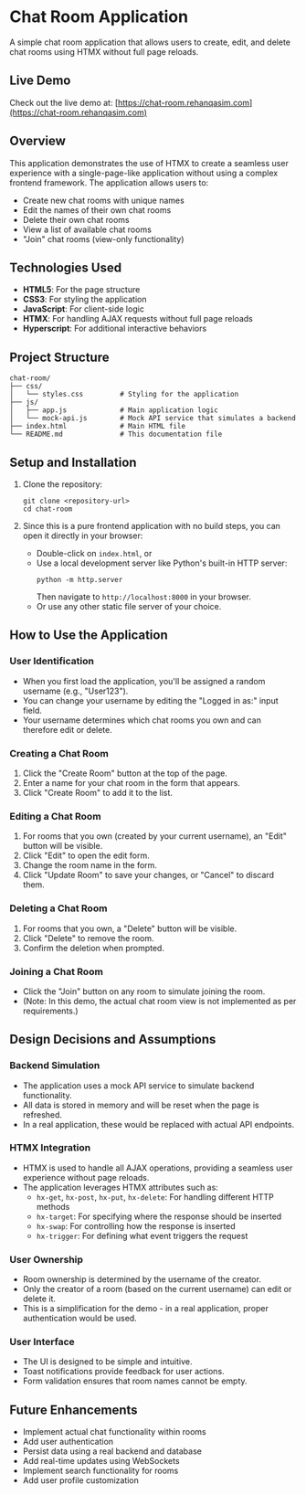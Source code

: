# Chat Room Application

A simple chat room application that allows users to create, edit, and delete chat rooms using HTMX without full page reloads.

## Live Demo

Check out the live demo at: [https://chat-room.rehanqasim.com](https://chat-room.rehanqasim.com)

## Overview

This application demonstrates the use of HTMX to create a seamless user experience with a single-page-like application without using a complex frontend framework. The application allows users to:

- Create new chat rooms with unique names
- Edit the names of their own chat rooms
- Delete their own chat rooms
- View a list of available chat rooms
- "Join" chat rooms (view-only functionality)

## Technologies Used

- **HTML5**: For the page structure
- **CSS3**: For styling the application
- **JavaScript**: For client-side logic
- **HTMX**: For handling AJAX requests without full page reloads
- **Hyperscript**: For additional interactive behaviors

## Project Structure

```
chat-room/
├── css/
│   └── styles.css         # Styling for the application
├── js/
│   ├── app.js             # Main application logic
│   └── mock-api.js        # Mock API service that simulates a backend
├── index.html             # Main HTML file
└── README.md              # This documentation file
```

## Setup and Installation

1. Clone the repository:
   ```
   git clone <repository-url>
   cd chat-room
   ```

2. Since this is a pure frontend application with no build steps, you can open it directly in your browser:
   - Double-click on `index.html`, or
   - Use a local development server like Python's built-in HTTP server:
     ```
     python -m http.server
     ```
     Then navigate to `http://localhost:8000` in your browser.
   - Or use any other static file server of your choice.

## How to Use the Application

### User Identification

- When you first load the application, you'll be assigned a random username (e.g., "User123").
- You can change your username by editing the "Logged in as:" input field.
- Your username determines which chat rooms you own and can therefore edit or delete.

### Creating a Chat Room

1. Click the "Create Room" button at the top of the page.
2. Enter a name for your chat room in the form that appears.
3. Click "Create Room" to add it to the list.

### Editing a Chat Room

1. For rooms that you own (created by your current username), an "Edit" button will be visible.
2. Click "Edit" to open the edit form.
3. Change the room name in the form.
4. Click "Update Room" to save your changes, or "Cancel" to discard them.

### Deleting a Chat Room

1. For rooms that you own, a "Delete" button will be visible.
2. Click "Delete" to remove the room.
3. Confirm the deletion when prompted.

### Joining a Chat Room

- Click the "Join" button on any room to simulate joining the room.
- (Note: In this demo, the actual chat room view is not implemented as per requirements.)

## Design Decisions and Assumptions

### Backend Simulation

- The application uses a mock API service to simulate backend functionality.
- All data is stored in memory and will be reset when the page is refreshed.
- In a real application, these would be replaced with actual API endpoints.

### HTMX Integration

- HTMX is used to handle all AJAX operations, providing a seamless user experience without page reloads.
- The application leverages HTMX attributes such as:
  - `hx-get`, `hx-post`, `hx-put`, `hx-delete`: For handling different HTTP methods
  - `hx-target`: For specifying where the response should be inserted
  - `hx-swap`: For controlling how the response is inserted
  - `hx-trigger`: For defining what event triggers the request

### User Ownership

- Room ownership is determined by the username of the creator.
- Only the creator of a room (based on the current username) can edit or delete it.
- This is a simplification for the demo - in a real application, proper authentication would be used.

### User Interface

- The UI is designed to be simple and intuitive.
- Toast notifications provide feedback for user actions.
- Form validation ensures that room names cannot be empty.

## Future Enhancements

- Implement actual chat functionality within rooms
- Add user authentication
- Persist data using a real backend and database
- Add real-time updates using WebSockets
- Implement search functionality for rooms
- Add user profile customization
